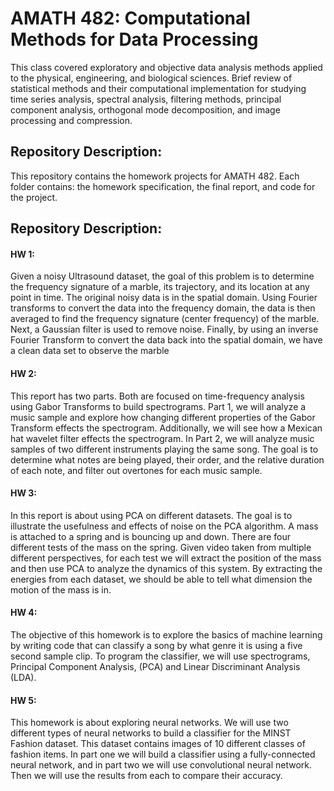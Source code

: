 # AMATH 482: Computational Methods for Data Processing 

This class covered exploratory and objective data analysis methods applied to the physical, engineering, and biological sciences. Brief review of statistical methods and their computational implementation for studying time series analysis, spectral analysis, filtering methods, principal component analysis, orthogonal mode decomposition, and image processing and compression.

## Repository Description: 
This repository contains the homework projects for AMATH 482. Each folder contains: the homework specification, the final report, and code for the project. 

## Repository Description:

#### HW 1:
Given a noisy Ultrasound dataset, the goal of this problem is to determine the frequency
signature of a marble, its trajectory, and its location at any point in time.
The original noisy data is in the spatial domain. Using Fourier transforms to convert the data
into the frequency domain, the data is then averaged to find the frequency signature (center
frequency) of the marble. Next, a Gaussian filter is used to remove noise. Finally, by using an
inverse Fourier Transform to convert the data back into the spatial domain, we have a clean
data set to observe the marble

#### HW 2:
This report has two parts. Both are focused on time-frequency analysis using Gabor Transforms
to build spectrograms. Part 1, we will analyze a music sample and explore how changing
different properties of the Gabor Transform effects the spectrogram. Additionally, we will see
how a Mexican hat wavelet filter effects the spectrogram.
In Part 2, we will analyze music samples of two different instruments playing the same song.
The goal is to determine what notes are being played, their order, and the relative duration of
each note, and filter out overtones for each music sample.

#### HW 3:
In this report is about using PCA on different datasets. The goal is to illustrate the usefulness
and effects of noise on the PCA algorithm. A mass is attached to a spring and is bouncing up and
down. There are four different tests of the mass on the spring. Given video taken from multiple
different perspectives, for each test we will extract the position of the mass and then use PCA
to analyze the dynamics of this system. By extracting the energies from each dataset, we should
be able to tell what dimension the motion of the mass is in.

#### HW 4:
The objective of this homework is to explore the basics of machine learning by writing code that
can classify a song by what genre it is using a five second sample clip. To program the classifier,
we will use spectrograms, Principal Component Analysis, (PCA) and Linear Discriminant Analysis
(LDA). 

#### HW 5:
This homework is about exploring neural networks. We will use two different types of neural
networks to build a classifier for the MINST Fashion dataset. This dataset contains images of 10
different classes of fashion items. In part one we will build a classifier using a fully-connected
neural network, and in part two we will use convolutional neural network. Then we will use the
results from each to compare their accuracy.

